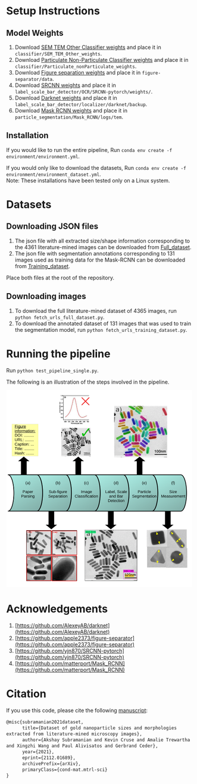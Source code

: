 # Setup Instructions

## Model Weights
1) Download [SEM TEM Other Classifier weights](https://drive.google.com/file/d/1WcFTsYAxBUp5jic2rsLEHb6fW7Pw9PEn/view?usp=sharing) and place it in `classifier/SEM_TEM_Other_weights`.
3) Download [Particulate Non-Particulate Classifier weights](https://drive.google.com/file/d/1buy3jZ_sVOo9absjWqk8MYwhjFk6JNJC/view?usp=sharing) and place it in `classifier/Particulate_nonParticulate_weights`.
3) Download [Figure separation weights](https://drive.google.com/file/d/18moIauxgQR2-b4XRF7MAzseyq_8WGJ9D/view?usp=sharing) and place it in `figure-separator/data`.
4) Download [SRCNN weights](https://drive.google.com/file/d/1zmBxzC9SVJm9vciOPLbKzVIVlH09UZtW/view?usp=sharing) and place it in `label_scale_bar_detector/OCR/SRCNN-pytorch/weights/`.
5) Download [Darknet weights](https://drive.google.com/file/d/1CR0chidAN8x7LLWcLHYz4QR7pHfsQB8-/view?usp=sharing) and place it in `label_scale_bar_detector/localizer/darknet/backup`.
6) Download [Mask RCNN weights](https://drive.google.com/file/d/1JwXbYScYNlds5g5JHFwEZLwI5eShyaj4/view?usp=sharing) and place it in `particle_segmentation/Mask_RCNN/logs/tem`.

## Installation

If you would like to run the entire pipeline,
Run `conda env create -f environment/environment.yml`.  

If you would only like to download the datasets,
Run `conda env create -f environment/environment_dataset.yml`.  
Note: These installations have been tested only on a Linux system.

# Datasets
## Downloading JSON files
1) The json file with all extracted size/shape information corresponding to the 4361 literature-mined images can be downloaded from [Full_dataset](https://drive.google.com/file/d/16_qaY6YwLIKzWaio_RfzZJJDwZO59eJG/view?usp=sharing).
2) The json file with segmentation annotations corresponding to 131 images used as training data for the Mask-RCNN can be downloaded from [Training_dataset](https://drive.google.com/file/d/110WaFu40nF-LRCFa1nO8BO-bP_IejXZT/view?usp=sharing).   
   
Place both files at the root of the repository.

## Downloading images
1) To download the full literature-mined dataset of 4365 images, run `python fetch_urls_full_dataset.py`.
2) To download the annotated dataset of 131 images that was used to train the segmentation model, run `python fetch_urls_training_dataset.py`. 

# Running the pipeline

Run `python test_pipeline_single.py`.  

The following is an illustration of the steps involved in the pipeline.

<img src="docs/pipeline_figure.png" width=500>

# Acknowledgements

1) [https://github.com/AlexeyAB/darknet](https://github.com/AlexeyAB/darknet)
2) [https://github.com/apple2373/figure-separator](https://github.com/apple2373/figure-separator)
3) [https://github.com/yjn870/SRCNN-pytorch](https://github.com/yjn870/SRCNN-pytorch)
4) [https://github.com/matterport/Mask_RCNN](https://github.com/matterport/Mask_RCNN)

# Citation
If you use this code, please cite the following [manuscript](https://arxiv.org/abs/2112.01689):

```
@misc{subramanian2021dataset,
      title={Dataset of gold nanoparticle sizes and morphologies extracted from literature-mined microscopy images}, 
      author={Akshay Subramanian and Kevin Cruse and Amalie Trewartha and Xingzhi Wang and Paul Alivisatos and Gerbrand Ceder},
      year={2021},
      eprint={2112.01689},
      archivePrefix={arXiv},
      primaryClass={cond-mat.mtrl-sci}
}
```
